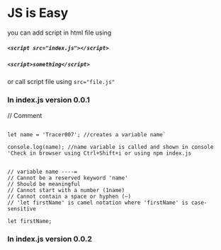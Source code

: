 # JS is Easy

you can add script in html file using

##### `<script src="index.js"></script>`

##### `<script>something</script>` 
or call script file using `src="file.js"`

### In index.js version 0.0.1
// Comment

```console.log('Hello World'); //creates a console message Hello World

let name = 'Tracer007'; //creates a variable name`

console.log(name); //name variable is called and shown in console 'Check in browser using Ctrl+Shift+i or using npm index.js


// variable name ----=
// Cannot be a reserved keyword 'name'
// Should be meaningful
// Cannot start with a number (1name)
// Cannot contain a space or hyphen (~)
// 'let firstName' is camel notation where 'firstName' is case-sensitive

let firstName;
```

### In index.js version 0.0.2
